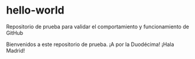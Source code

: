 # hello-world
Repositorio de prueba para validar el comportamiento y funcionamiento de GitHub

Bienvenidos a este repositorio de prueba. ¡A por la Duodécima! ¡Hala Madrid!
